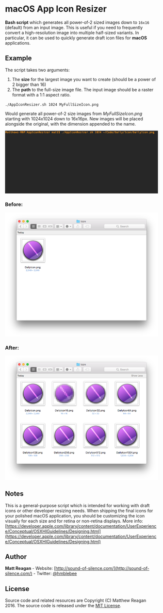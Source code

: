 # macOS App Icon Resizer
**Bash script** which generates all power-of-2 sized images down to `16x16` (default) from an input image. This is useful if you need to frequently convert a high-resolution image into multiple half-sized variants. In particular, it can be used to quickly generate draft icon files for **macOS** applications.

## Example
The script takes two arguments:
1. The **size** for the largest image you want to create (should be a power of 2 bigger than 16)
2. The **path** to the full-size image file. The input image should be a raster format with a 1:1 aspect ratio.

`./AppIconResizer.sh 1024 MyFullSizeIcon.png`

Would generate all power-of-2 size images from _MyFullSizeIcon.png_ starting with 1024x1024 down to 16x16px. New images will be placed alongside the original, with the dimension appended to the name.

![MacOSAppIconResizerTerminalDemo](/README_Images/MacOSAppIconResizerTerminalDemo.gif?raw=true "MacOSAppIconResizerTerminalDemo")

### Before:
![demoBefore](/README_Images/demoBefore.png?raw=true "demoBefore")

### After:
![demoAfter](/README_Images/demoAfter.png?raw=true "demoAfter")

## Notes

This is a general-purpose script which is intended for working with draft icons or other developer resizing needs. When shipping the final icons for your polished macOS application, you should be customizing the icon visually for each size and for retina or non-retina displays. More info: [https://developer.apple.com/library/content/documentation/UserExperience/Conceptual/OSXHIGuidelines/Designing.html](https://developer.apple.com/library/content/documentation/UserExperience/Conceptual/OSXHIGuidelines/Designing.html)

## Author

**Matt Reagan** - Website: [http://sound-of-silence.com/](http://sound-of-silence.com/) - Twitter: [@hmblebee](https://twitter.com/hmblebee)

## License

Source code and related resources are Copyright (C) Matthew Reagan 2016. The source code is released under the [MIT License](https://opensource.org/licenses/MIT).
